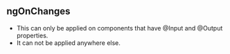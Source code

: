 ## ngOnChanges

- This can only be applied on components that have @Input and @Output properties.
- It can not be applied anywhere else.